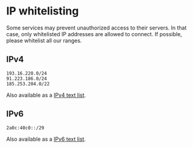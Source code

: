 # IP whitelisting

Some services may prevent unauthorized access to their servers. In that case, only whitelisted IP addresses are allowed to connect. If possible, please whitelist all our ranges.

## IPv4

```text
193.16.220.0/24 
91.223.186.0/24
185.253.204.0/22
```

Also available as a [IPv4 text list](https://www.datatrans.ch/ipv4).

## IPv6

```text
2a0c:40c0::/29
```

Also available as a [IPv6 text list](https://www.datatrans.ch/ipv6).

